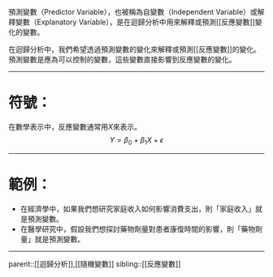 預測變數（Predictor Variable），也被稱為自變數（Independent Variable）或解釋變數（Explanatory Variable），是在迴歸分析中用來解釋或預測[[反應變數]]變化的變數。

在迴歸分析中，我們希望透過預測變數的變化來解釋或預測[[反應變數]]的變化。預測變數是應為可以控制的變數，這些變數直接影響到反應變數的變化。
- - -
# 符號：
在數學表示中，反應變數通常用$X$來表示。
$$
Y=\beta_0+\beta_1X+\epsilon
$$
- - -
# 範例：
- 在經濟學中，如果我們想研究家庭收入如何影響消費支出，則「家庭收入」就是預測變數。
- 在醫學研究中，假設我們想探討藥物劑量對患者康復時間的影響，則「藥物劑量」就是預測變數。
- - -
parent::[[迴歸分析]],[[隨機變數]]
sibling::[[反應變數]]
